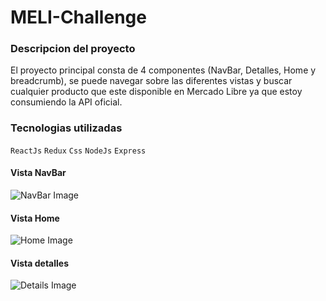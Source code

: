 # MELI-Challenge

### Descripcion del proyecto
El proyecto principal consta de 4 componentes (NavBar, Detalles, Home y breadcrumb), se puede navegar sobre las diferentes vistas y buscar cualquier producto que este disponible en Mercado Libre ya que estoy consumiendo la API oficial.

### Tecnologias utilizadas
`ReactJs` `Redux` `Css` `NodeJs` `Express` 

#### Vista NavBar
![NavBar Image](https://user-images.githubusercontent.com/95535628/202865132-dd9e603c-bd80-4d5c-bbf5-db53fb167260.jpg)

#### Vista Home
![Home Image](https://user-images.githubusercontent.com/95535628/202864461-37cc4f6c-c87d-4ecb-9ad3-f90923ade8f4.jpg)

#### Vista detalles
![Details Image](https://user-images.githubusercontent.com/95535628/202865563-00dfeae8-b1fb-4b57-b2d7-e4219d1583ce.jpg)
